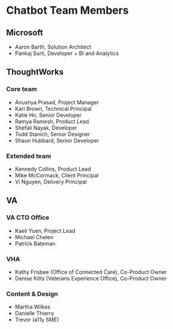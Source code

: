 # Chatbot Team Members

## Microsoft
- Aaron Barth, Solution Architect
- Pankaj Surti, Developer + BI and Analytics


## ThoughtWorks
### Core team
- Anushya Prasad, Project Manager
- Karl Brown, Technical Principal
- Katie Ho, Senior Developer
- Ramya Ramesh, Product Lead
- Shefali Nayak, Developer
- Todd Stanich, Senior Designer
- Shaun Hubbard, Senior Developer

### Extended team
- Kennedy Collins, Product Lead
- Mike McCormack, Client Principal
- Vi Nguyen, Delivery Principal

## VA
### VA CTO Office
- Kaeli Yuen, Project Lead
- Michael Chelen
- Patrick Bateman

### VHA
- Kathy Frisbee (Office of Connected Care), Co-Product Owner
- Denise Kitts (Veterans Experience Office), Co-Product Owner

### Content & Design
- Martha Wilkes
- Danielle Thierry
- Trevor (a11y SME)
